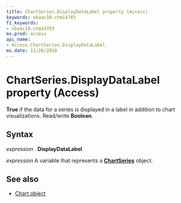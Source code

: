 ```yaml
---
title: ChartSeries.DisplayDataLabel property (Access)
keywords: vbaac10.chm14783
f1_keywords:
- vbaac10.chm14783
ms.prod: access
api_name:
- Access.ChartSeries.DisplayDataLabel
ms.date: 11/28/2018
---
```



# ChartSeries.DisplayDataLabel property (Access)

**True** if the data for a series is displayed in a label in addition to chart visualizations. Read/write **Boolean**.


## Syntax

_expression_ . **DisplayDataLabel**

_expression_ A variable that represents a **[ChartSeries](Access.ChartSeries.md)** object.


## See also

- [Chart object](Access.Chart.md)